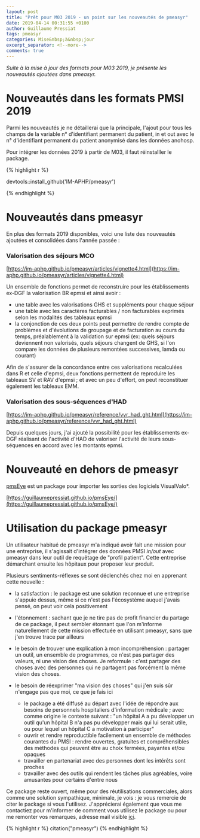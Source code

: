 ```yaml
---
layout: post
title: "Prêt pour M03 2019 - un point sur les nouveautés de pmeasyr"
date: 2019-04-14 00:31:55 +0100
author: Guillaume Pressiat
tags: pmeasyr
categories: Mise&nbsp;à&nbsp;jour
excerpt_separator: <!--more-->
comments: true
---
```


*Suite à la mise à jour des formats pour M03 2019, je présente les nouveautés ajoutées dans pmeasyr.*

<!--more-->


# Nouveautés dans les formats PMSI 2019

Parmi les nouveautés je ne détaillerai que la principale, l'ajout pour tous les champs de la variable n° d'identifiant permanent du patient, in et out avec le n° d'identifiant permanent du patient anonymisé dans les données anohosp.

Pour intégrer les données 2019 à partir de M03, il faut réinstalller le package.

{% highlight r %}

devtools::install_github('IM-APHP/pmeasyr')

{% endhighlight %}


# Nouveautés dans pmeasyr

En plus des formats 2019 disponibles, voici une liste des nouveautés ajoutées et consolidées dans l'année passée :

### Valorisation des séjours MCO

[https://im-aphp.github.io/pmeasyr/articles/vignette4.html](https://im-aphp.github.io/pmeasyr/articles/vignette4.html)

Un ensemble de fonctions permet de reconstruire pour les établissements ex-DGF la valorisation BR epmsi et ainsi avoir :

- une table avec les valorisations GHS et suppléments pour chaque séjour
- une table avec les caractères facturables / non facturables exprimés selon les modalités des tableaux epmsi
- la conjonction de ces deux points peut permettre de rendre compte de problèmes et d'évolutions de groupage et de facturation au cours du temps, préalablement à la validation sur epmsi (ex: quels séjours deviennent non valorisés, quels séjours changent de GHS, si l'on compare les données de plusieurs remontées successives, lamda ou courant)


Afin de s'assurer de la concordance entre ces valorisations recalculées dans R et celle d'epmsi, deux fonctions permettent de reproduire les tableaux SV et RAV d'epmsi ; et avec un peu d'effort, on peut reconstituer également les tableaux EMM.

### Valorisation des sous-séquences d'HAD

[https://im-aphp.github.io/pmeasyr/reference/vvr_had_ght.html](https://im-aphp.github.io/pmeasyr/reference/vvr_had_ght.html)

Depuis quelques jours, j'ai ajouté la possibilité pour les établissements ex-DGF réalisant de l'activité d'HAD de valoriser l'activité de leurs sous-séquences en accord avec les montants epmsi.

# Nouveauté en dehors de pmeasyr

[pmsEye](https://guillaumepressiat.github.io/pmsEye/) est un package pour importer les sorties des logiciels VisualValo*.

[https://guillaumepressiat.github.io/pmsEye/](https://guillaumepressiat.github.io/pmsEye/)

# Utilisation du package pmeasyr


Un utilisateur habitué de pmeasyr m'a indiqué avoir fait une mission pour une entreprise, il s'agissait d'intégrer des données PMSI *in/out* avec pmeasyr dans leur outil de requêtage de "profil patient". Cette entreprise démarchant ensuite les hôpitaux pour proposer leur produit. 

Plusieurs sentiments-réflexes se sont déclenchés chez moi en apprenant cette nouvelle :

- la satisfaction : le package est une solution reconnue et une entreprise s'appuie dessus, même si ce n'est pas l'écosystème auquel j'avais pensé, on peut voir cela positivement
- l'étonnement : sachant que je ne tire pas de profit financier du partage de ce package, il peut sembler étonnant que l'on m'informe naturellement de cette mission effectuée en utilisant pmeasyr, sans que j'en trouve trace par ailleurs
- le besoin de trouver une explication à mon incompréhension : partager un outil, un ensemble de programmes, ce n'est pas partager des valeurs, ni une vision des choses. Je reformule : c'est partager des choses avec des personnes qui ne partagent pas forcément la même vision des choses. 
- le besoin de réexprimer "ma vision des choses" qui j'en suis sûr n'engage pas que moi, ce que je fais ici


	- le package a été diffusé au départ avec l'idée de répondre aux besoins de personnels hospitaliers d'information médicale ; avec comme origine le contexte suivant : "un hôpital A a pu développer un outil qu'un hôpital B n'a pas pu développer mais qui lui serait utile, ou pour lequel un hôpital C a motivation à participer"
	- ouvrir et rendre reproductible facilement un ensemble de méthodes courantes du PMSI : rendre ouvertes, gratuites et compréhensibles des méthodes qui peuvent être au choix fermées, payantes et/ou opaques
	- travailler en partenariat avec des personnes dont les intérêts sont proches
	- travailler avec des outils qui rendent les tâches plus agréables, voire amusantes pour certains d'entre nous


Ce package reste ouvert, même pour des réutilisations commerciales, alors comme une solution sympathique, minimale, je vois : je vous remercie de citer le package si vous l'utilisez. J'apprécierai également que vous me contactiez pour m'informer de comment vous utilisez le package ou pour me remonter vos remarques, adresse mail visible [ici](https://github.com/IM-APHP/pmeasyr/blob/master/DESCRIPTION). 

{% highlight r %}
citation("pmeasyr")
{% endhighlight %}

